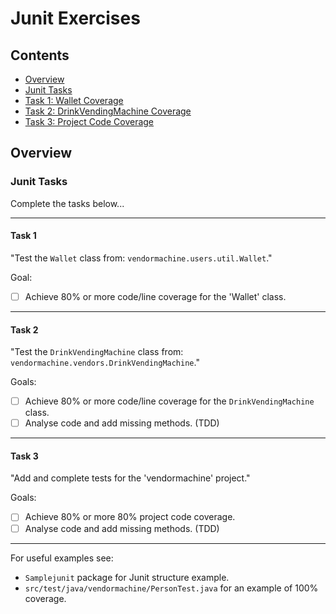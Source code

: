 # Junit Exercises

<!--TOC_START-->
## Contents
- [Overview](#overview)
- [Junit Tasks](#Junit-Tasks)
- [Task 1: Wallet Coverage](#Task-1)
- [Task 2: DrinkVendingMachine Coverage](#Task-2)
- [Task 3: Project Code Coverage](#Task-3)

<!--TOC_END-->
## Overview

###	Junit Tasks

Complete the tasks below...
	
---

#### Task 1
 
"Test the `Wallet` class from:    `vendormachine.users.util.Wallet`."
	  	
Goal: 
- [ ] Achieve 80% or more code/line coverage for the 'Wallet' class.

---

#### Task 2

"Test the `DrinkVendingMachine` class from:	`vendormachine.vendors.DrinkVendingMachine`."

Goals: 
- [ ] Achieve 80% or more code/line coverage for the `DrinkVendingMachine` class.
- [ ] Analyse code and add missing methods. (TDD)

---

#### Task 3

 "Add and complete tests for the 'vendormachine' project."
 
Goals: 
- [ ] Achieve 80% or more 80% project code coverage.
- [ ] Analyse code and add missing methods. (TDD)

---

For useful examples see:
- `Samplejunit` package for Junit structure example.
- `src/test/java/vendormachine/PersonTest.java` for an example of 100% coverage.
